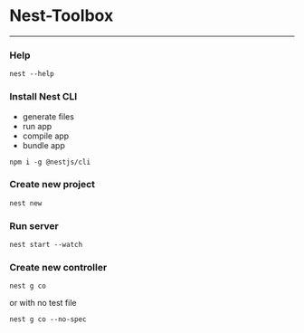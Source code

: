 # Nest-Toolbox

---

### Help

```
nest --help
```

### Install Nest CLI

- generate files
- run app
- compile app
- bundle app

```
npm i -g @nestjs/cli
```

### Create new project

```
nest new
```

### Run server

```
nest start --watch
```

### Create new controller

```
nest g co

```

or with no test file

```
nest g co --no-spec

```
